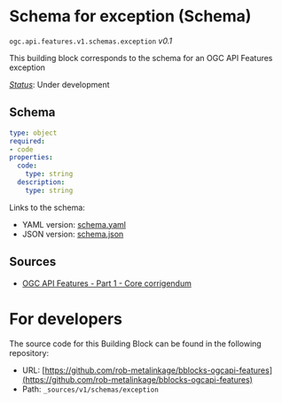 
# Schema for exception (Schema)

`ogc.api.features.v1.schemas.exception` *v0.1*

This building block corresponds to the schema for an OGC API Features exception

[*Status*](http://www.opengis.net/def/status): Under development

## Schema

```yaml
type: object
required:
- code
properties:
  code:
    type: string
  description:
    type: string

```

Links to the schema:

* YAML version: [schema.yaml](https://rob-metalinkage.github.io/bblocks-ogcapi-features/build/annotated/api/features/v1/schemas/exception/schema.json)
* JSON version: [schema.json](https://rob-metalinkage.github.io/bblocks-ogcapi-features/build/annotated/api/features/v1/schemas/exception/schema.yaml)

## Sources

* [OGC API Features - Part 1 - Core corrigendum](https://docs.ogc.org/is/17-069r4/17-069r4.html)

# For developers

The source code for this Building Block can be found in the following repository:

* URL: [https://github.com/rob-metalinkage/bblocks-ogcapi-features](https://github.com/rob-metalinkage/bblocks-ogcapi-features)
* Path: `_sources/v1/schemas/exception`

